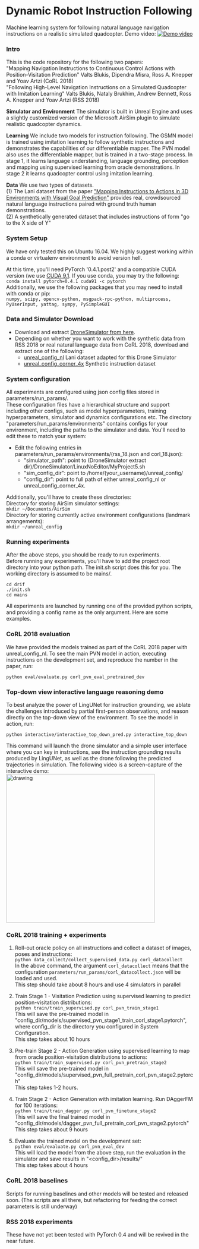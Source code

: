 # Dynamic Robot Instruction Following
Machine learning system for following natural language navigation instructions on a realistic simulated quadcopter. Demo video:
[![Demo video](http://www.cs.cornell.edu/~valts/img/video_thumbnail.png)](https://www.youtube.com/watch?v=hbeU64UX3CM)

### Intro
This is the code repository for the following two papers:  
"Mapping Navigation Instructions to Continuous Control Actions with Position-Visitation Prediction" Valts Blukis, Dipendra Misra, Ross A. Knepper and Yoav Artzi (CoRL 2018)  
"Following High-Level Navigation Instructions on a Simulated Quadcopter with Imitation Learning"
Valts Blukis, Nataly Brukhim, Andrew Bennett, Ross A. Knepper and Yoav Artzi (RSS 2018)  

**Simulator and Environment** The simulator is built in Unreal Engine and uses a slightly customized version of the Microsoft AirSim plugin to simulate realistic quadcopter dynamics.

**Learning** We include two models for instruction following. The GSMN model is trained using imitation learning to follow synthetic instructions and demonstrates the capabilities of our differentiable mapper. The PVN model also uses the differentiable mapper, but is trained in a two-stage process. In stage 1, it learns language understanding, language grounding, perception and mapping using supervised learning from oracle demonstrations. In stage 2 it learns quadcopter control using imitation learning.  

**Data** We use two types of datasets.  
(1) The Lani dataset from the paper ["Mapping Instructions to Actions in 3D Environments with Visual Goal Prediction"](https://arxiv.org/abs/1809.00786) provides real, crowdsourced natural language instructions paired with ground truth human demonstrations.    
(2) A synthetically generated dataset that includes instructions of form "go to the X side of Y"

### System Setup
We have only tested this on Ubuntu 16.04. We highly suggest working within a conda or virtualenv environment to avoid version hell.  

At this time, you'll need PyTorch '0.4.1.post2' and a compatible CUDA version (we use [CUDA 9.1](https://developer.nvidia.com/cuda-91-download-archive?target_os=Linux&target_arch=x86_64&target_distro=Ubuntu&target_version=1604). If you use conda, you may try the following:
`conda install pytorch=0.4.1 cuda91 -c pytorch`  
Additionally, we use the following packages that you may need to install with conda or pip:  
`numpy, scipy, opencv-python, msgpack-rpc-python, multiprocess, PyUserInput, yattag, sympy, PySimpleGUI`  

### Data and Simulator Download
* Download and extract [DroneSimulator from here](https://drive.google.com/file/d/1-33UHA0xM9OLmts5DCGzlfPviLtpm6rd/view?usp=sharing).  
* Depending on whether you want to work with the synthetic data from RSS 2018 or real natural language data from CoRL 2018, download and extract one of the following:  
   * [unreal_config_nl](https://drive.google.com/open?id=10005GWkhnsBlUK87cMrq8uMWMeHmHkot) Lani dataset adapted for this Drone Simulator
   * [unreal_config_corner_4x](https://drive.google.com/file/d/1xDG93RYTGDWZLh22wX5Rm8nq1TsDQwlK/view?usp=sharing) Synthetic instruction dataset

### System configuration
All experiments are configured using json config files stored in parameters/run_params/.  
These configuration files have a hierarchical structure and support including other configs, such as model hyperparameters, training hyperparameters, simulator and dynamics configurations etc.
The directory "parameters/run_params/environments" contains configs for your environment, including the paths to the simulator and data. You'll need to edit these to match your system:  
* Edit the following entries in parameters/run_params/environments/(rss_18.json and corl_18.json):
   * "simulator_path": point to (DroneSimulator extract dir)/DroneSimulator/LinuxNoEditor/MyProject5.sh
   * "sim_config_dir": point to /home/(your_username)/unreal_config/
   * "config_dir": point to full path of either unreal_config_nl or unreal_config_corner_4x.

Additionally, you'll have to create these directories:  
Directory for storing AirSim simulator settings:  
`mkdir ~/Documents/AirSim`  
Directory for storing currently active environment configurations (landmark arrangements):  
`mkdir ~/unreal_config`  

### Running experiments
After the above steps, you should be ready to run experiments.  
Before running any experiments, you'll have to add the project root directory into your python path. The init.sh script does this for you. The working directory is assumed to be mains/.  

`cd drif`  
`./init.sh`  
`cd mains`  

All experiments are launched by running one of the provided python scripts, and providing a config name as the only argument. Here are some examples.  

### CoRL 2018 evaluation
We have provided the models trained as part of the CoRL 2018 paper with unreal_config_nl. To see the main PVN model in action, executing instructions on the development set, and reproduce the number in the paper, run:  

`python eval/evaluate.py corl_pvn_eval_pretrained_dev`  

### Top-down view interactive language reasoning demo
To best analyze the power of LingUNet for instruction grounding, we ablate the challenges introduced by partial first-person observations, and reason directly on the top-down view of the environment. To see the model in action, run:  

`python interactive/interactive_top_down_pred.py interactive_top_down`  

This command will launch the drone simulator and a simple user interface where you can key in instructions, see the instruction grounding results produced by LingUNet, as well as the drone following the predicted trajectories in simulation. The following video is a screen-capture of the interactive demo:  
[<img src="http://www.cs.cornell.edu/~valts/img/full_obs_thumbnail.PNG" alt="drawing" width="400"/>](https://www.youtube.com/watch?v=aWpyzmm23Po)
<!--[![Demo video](http://www.cs.cornell.edu/~valts/img/full_obs_thumbnail.PNG)](https://www.youtube.com/watch?v=aWpyzmm23Po)-->


### CoRL 2018 training + experiments
1. Roll-out oracle policy on all instructions and collect a dataset of images, poses and instructions:  
`python data_collect/collect_supervised_data.py corl_datacollect`  
In the above command, the argument `corl_datacollect` means that the configuration `parameters/run_params/corl_datacollect.json` will be loaded and used.  
This step should take about 8 hours and use 4 simulators in parallel  

2. Train Stage 1 - Visitation Prediction using supervised learning to predict position-visitation distributions:  
`python train/train_supervised.py corl_pvn_train_stage1`  
This will save the pre-trained model in "config_dir/models/supervised_pvn_stage1_train_corl_stage1.pytorch", where config_dir is the directory you configured in System Configuration.  
This step takes about 10 hours  

3. Pre-train Stage 2 - Action Generation using supervised learning to map from oracle position-visitation distributions to actions:  
`python train/train_supervised.py corl_pvn_pretrain_stage2`  
This will save the pre-trained model in "config_dir/models/supervised_pvn_full_pretrain_corl_pvn_stage2.pytorch"  
This step takes 1-2 hours.

4. Train Stage 2 - Action Generation with imitation learning. Run DAggerFM for 100 iterations:  
`python train/train_dagger.py corl_pvn_finetune_stage2`  
This will save the final trained model in "config_dir/models/dagger_pvn_full_pretrain_corl_pvn_stage2.pytorch"  
This step takes about 9 hours  

5. Evaluate the trained model on the development set:  
`python eval/evaluate.py corl_pvn_eval_dev`  
This will load the model from the above step, run the evaluation in the simulator and save results in "<config_dir>/results/"  
This step takes about 4 hours  

### CoRL 2018 baselines

Scripts for running baselines and other models will be tested and released soon.
(The scripts are all there, but refactoring for feeding the correct parameters is still underway)

### RSS 2018 experiments
These have not yet been tested with PyTorch 0.4 and will be revived in the near future.  

